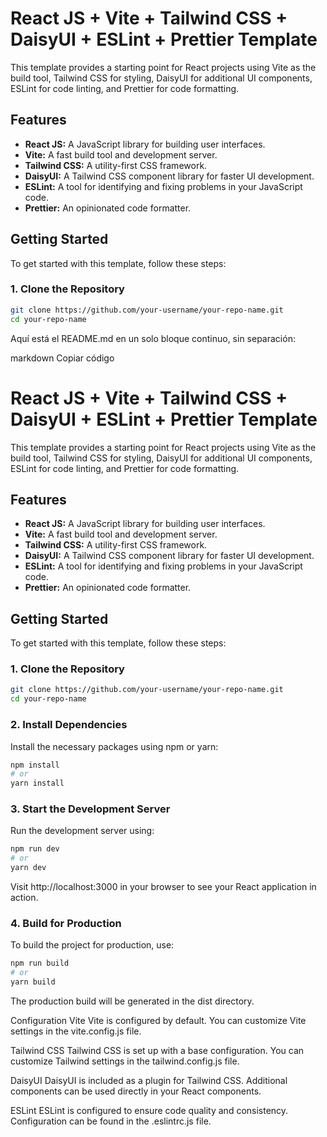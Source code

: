 # React JS + Vite + Tailwind CSS + DaisyUI + ESLint + Prettier Template

This template provides a starting point for React projects using Vite as the build tool, Tailwind CSS for styling, DaisyUI for additional UI components, ESLint for code linting, and Prettier for code formatting.

## Features

- **React JS:** A JavaScript library for building user interfaces.
- **Vite:** A fast build tool and development server.
- **Tailwind CSS:** A utility-first CSS framework.
- **DaisyUI:** A Tailwind CSS component library for faster UI development.
- **ESLint:** A tool for identifying and fixing problems in your JavaScript code.
- **Prettier:** An opinionated code formatter.

## Getting Started

To get started with this template, follow these steps:

### 1. Clone the Repository

```bash
git clone https://github.com/your-username/your-repo-name.git
cd your-repo-name
```

Aquí está el README.md en un solo bloque continuo, sin separación:

markdown
Copiar código

# React JS + Vite + Tailwind CSS + DaisyUI + ESLint + Prettier Template

This template provides a starting point for React projects using Vite as the build tool, Tailwind CSS for styling, DaisyUI for additional UI components, ESLint for code linting, and Prettier for code formatting.

## Features

- **React JS:** A JavaScript library for building user interfaces.
- **Vite:** A fast build tool and development server.
- **Tailwind CSS:** A utility-first CSS framework.
- **DaisyUI:** A Tailwind CSS component library for faster UI development.
- **ESLint:** A tool for identifying and fixing problems in your JavaScript code.
- **Prettier:** An opinionated code formatter.

## Getting Started

To get started with this template, follow these steps:

### 1. Clone the Repository

```bash
git clone https://github.com/your-username/your-repo-name.git
cd your-repo-name
```

### 2. Install Dependencies

Install the necessary packages using npm or yarn:

```bash
npm install
# or
yarn install
```

### 3. Start the Development Server

Run the development server using:

```bash
npm run dev
# or
yarn dev
```

Visit http://localhost:3000 in your browser to see your React application in action.

### 4. Build for Production

To build the project for production, use:

```bash
npm run build
# or
yarn build
```

The production build will be generated in the dist directory.

Configuration
Vite
Vite is configured by default. You can customize Vite settings in the vite.config.js file.

Tailwind CSS
Tailwind CSS is set up with a base configuration. You can customize Tailwind settings in the tailwind.config.js file.

DaisyUI
DaisyUI is included as a plugin for Tailwind CSS. Additional components can be used directly in your React components.

ESLint
ESLint is configured to ensure code quality and consistency. Configuration can be found in the .eslintrc.js file.

